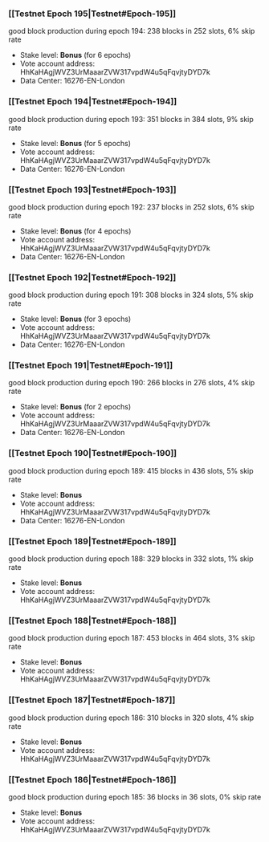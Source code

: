 ### [[Testnet Epoch 195|Testnet#Epoch-195]]
good block production during epoch 194: 238 blocks in 252 slots, 6% skip rate
* Stake level: **Bonus** (for 6 epochs)
* Vote account address: HhKaHAgjWVZ3UrMaaarZVW317vpdW4u5qFqvjtyDYD7k
* Data Center: 16276-EN-London
### [[Testnet Epoch 194|Testnet#Epoch-194]]
good block production during epoch 193: 351 blocks in 384 slots, 9% skip rate
* Stake level: **Bonus** (for 5 epochs)
* Vote account address: HhKaHAgjWVZ3UrMaaarZVW317vpdW4u5qFqvjtyDYD7k
* Data Center: 16276-EN-London
### [[Testnet Epoch 193|Testnet#Epoch-193]]
good block production during epoch 192: 237 blocks in 252 slots, 6% skip rate
* Stake level: **Bonus** (for 4 epochs)
* Vote account address: HhKaHAgjWVZ3UrMaaarZVW317vpdW4u5qFqvjtyDYD7k
* Data Center: 16276-EN-London
### [[Testnet Epoch 192|Testnet#Epoch-192]]
good block production during epoch 191: 308 blocks in 324 slots, 5% skip rate
* Stake level: **Bonus** (for 3 epochs)
* Vote account address: HhKaHAgjWVZ3UrMaaarZVW317vpdW4u5qFqvjtyDYD7k
* Data Center: 16276-EN-London
### [[Testnet Epoch 191|Testnet#Epoch-191]]
good block production during epoch 190: 266 blocks in 276 slots, 4% skip rate
* Stake level: **Bonus** (for 2 epochs)
* Vote account address: HhKaHAgjWVZ3UrMaaarZVW317vpdW4u5qFqvjtyDYD7k
* Data Center: 16276-EN-London
### [[Testnet Epoch 190|Testnet#Epoch-190]]
good block production during epoch 189: 415 blocks in 436 slots, 5% skip rate
* Stake level: **Bonus**
* Vote account address: HhKaHAgjWVZ3UrMaaarZVW317vpdW4u5qFqvjtyDYD7k
* Data Center: 16276-EN-London
### [[Testnet Epoch 189|Testnet#Epoch-189]]
good block production during epoch 188: 329 blocks in 332 slots, 1% skip rate
* Stake level: **Bonus**
* Vote account address: HhKaHAgjWVZ3UrMaaarZVW317vpdW4u5qFqvjtyDYD7k
### [[Testnet Epoch 188|Testnet#Epoch-188]]
good block production during epoch 187: 453 blocks in 464 slots, 3% skip rate
* Stake level: **Bonus**
* Vote account address: HhKaHAgjWVZ3UrMaaarZVW317vpdW4u5qFqvjtyDYD7k
### [[Testnet Epoch 187|Testnet#Epoch-187]]
good block production during epoch 186: 310 blocks in 320 slots, 4% skip rate
* Stake level: **Bonus**
* Vote account address: HhKaHAgjWVZ3UrMaaarZVW317vpdW4u5qFqvjtyDYD7k
### [[Testnet Epoch 186|Testnet#Epoch-186]]
good block production during epoch 185: 36 blocks in 36 slots, 0% skip rate
* Stake level: **Bonus**
* Vote account address: HhKaHAgjWVZ3UrMaaarZVW317vpdW4u5qFqvjtyDYD7k